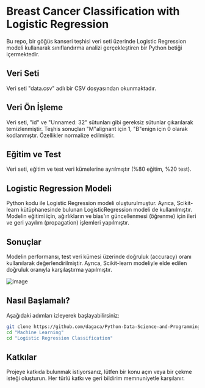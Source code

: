 # Breast Cancer Classification with Logistic Regression

Bu repo, bir göğüs kanseri teşhisi veri seti üzerinde Logistic Regression modeli kullanarak sınıflandırma analizi gerçekleştiren bir Python betiği içermektedir.


## Veri Seti

Veri seti "data.csv" adlı bir CSV dosyasından okunmaktadır. 



## Veri Ön İşleme

Veri seti, "id" ve "Unnamed: 32" sütunları gibi gereksiz sütunlar çıkarılarak temizlenmiştir. Teşhis sonuçları "M"alignant için 1, "B"enign için 0 olarak kodlanmıştır. Özellikler normalize edilmiştir.



## Eğitim ve Test

Veri seti, eğitim ve test veri kümelerine ayrılmıştır (%80 eğitim, %20 test).



## Logistic Regression Modeli

Python kodu ile Logistic Regression modeli oluşturulmuştur. Ayrıca, Scikit-learn kütüphanesinde bulunan LogisticRegression modeli de kullanılmıştır. Modelin eğitimi için, ağırlıkların ve bias'ın güncellenmesi (öğrenme) için ileri ve geri yayılım (propagation) işlemleri yapılmıştır.



## Sonuçlar

Modelin performansı, test veri kümesi üzerinde doğruluk (accuracy) oranı kullanılarak değerlendirilmiştir. Ayrıca, Scikit-learn modeliyle elde edilen doğruluk oranıyla karşılaştırma yapılmıştır.



![image](https://github.com/dagaca/Python-Data-Science-and-Programming/assets/80363244/a347f946-78c1-4125-a677-fb25c74ffe32)




## Nasıl Başlamalı?
Aşağıdaki adımları izleyerek başlayabilirsiniz:

```bash
git clone https://github.com/dagaca/Python-Data-Science-and-Programming.git
cd "Machine Learning"
cd "Logistic Regression Classification"
```


## Katkılar
Projeye katkıda bulunmak istiyorsanız, lütfen bir konu açın veya bir çekme isteği oluşturun. Her türlü katkı ve geri bildirim memnuniyetle karşılanır.

